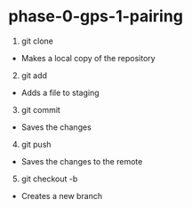 # phase-0-gps-1-pairing

1. git clone
- Makes a local copy of the repository
2. git add
- Adds a file to staging
3. git commit
- Saves the changes
4. git push
- Saves the changes to the remote
5. git checkout -b
- Creates a new branch